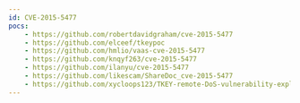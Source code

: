 ```yaml
---
id: CVE-2015-5477
pocs:
    - https://github.com/robertdavidgraham/cve-2015-5477
    - https://github.com/elceef/tkeypoc
    - https://github.com/hmlio/vaas-cve-2015-5477
    - https://github.com/knqyf263/cve-2015-5477
    - https://github.com/ilanyu/cve-2015-5477
    - https://github.com/likescam/ShareDoc_cve-2015-5477
    - https://github.com/xycloops123/TKEY-remote-DoS-vulnerability-exploit
---
```

